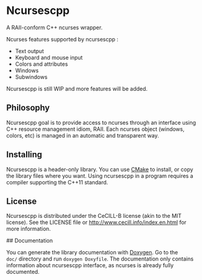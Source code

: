 # Ncursescpp

A RAII-conform C++ ncurses wrapper.

Ncurses features supported by ncursescpp :

* Text output
* Keyboard and mouse input
* Colors and attributes
* Windows
* Subwindows

Ncursescpp is still WIP and more features will be added.

## Philosophy

Ncursescpp goal is to provide access to ncurses through an interface using C++ resource management idiom, RAII. Each ncurses object (windows, colors, etc) is managed in an automatic and transparent way.

## Installing

Ncursescpp is a header-only library. You can use [CMake](http://www.cmake.org) to install, or copy the library files where you want. Using ncursescpp in a program requires a compiler supporting the C++11 standard.

## License

Ncursescpp is distributed under the CeCILL-B license (akin to the MIT license). See the LICENSE file or http://www.cecill.info/index.en.html for more information.

## Documentation

You can generate the library documentation with [Doxygen](http://www.doxygen.org/index.html). Go to the `doc/` directory and run `doxygen Doxyfile`. The documentation only contains information about ncursescpp interface, as ncurses is already fully documented.

